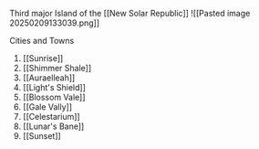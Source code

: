 Third major Island of the  [[New Solar Republic]]
![[Pasted image 20250209133039.png]]

Cities and Towns
1. [[Sunrise]]
2. [[Shimmer Shale]]
3. [[Auraelleah]]
4. [[Light's Shield]]
5. [[Blossom Vale]]
6. [[Gale Vally]]
7. [[Celestarium]]
8. [[Lunar's Bane]]
9. [[Sunset]]
